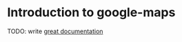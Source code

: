 # Introduction to google-maps

TODO: write [great documentation](http://jacobian.org/writing/what-to-write/)

